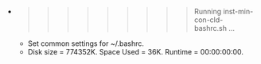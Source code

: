 * >>>>>>>>> Running inst-min-con-cld-bashrc.sh ...
  * Set common settings for ~/.bashrc.
  * Disk size = 774352K. Space Used = 36K. Runtime = 00:00:00:00.
